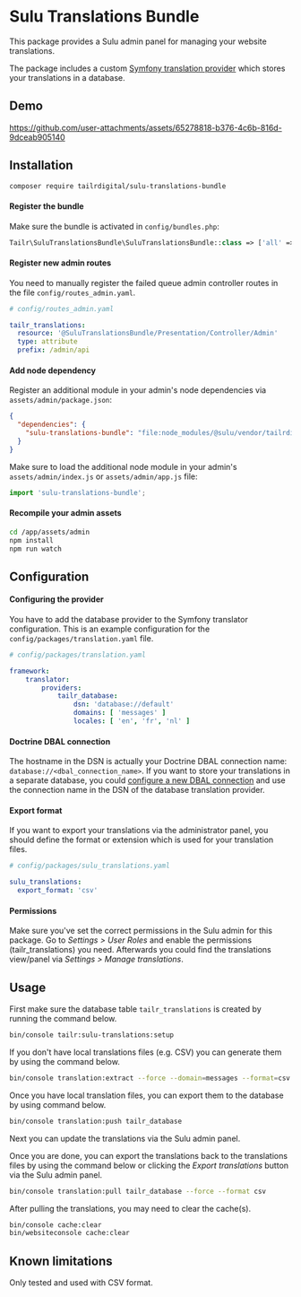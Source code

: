 # Sulu Translations Bundle

This package provides a Sulu admin panel for managing your website translations. 

The package includes a custom [Symfony translation provider](https://symfony.com/doc/current/translation.html#translation-providers) which stores your translations in a database.

## Demo

https://github.com/user-attachments/assets/65278818-b376-4c6b-816d-9dceab905140

## Installation

```sh
composer require tailrdigital/sulu-translations-bundle
```

#### Register the bundle
Make sure the bundle is activated in `config/bundles.php`:

```php
Tailr\SuluTranslationsBundle\SuluTranslationsBundle::class => ['all' => true]
```

#### Register new admin routes

You need to manually register the failed queue admin controller routes in the file `config/routes_admin.yaml`.

```yaml
# config/routes_admin.yaml

tailr_translations:
  resource: '@SuluTranslationsBundle/Presentation/Controller/Admin'
  type: attribute
  prefix: /admin/api
```

#### Add node dependency

Register an additional module in your admin's node dependencies via `assets/admin/package.json`:

```json
{
  "dependencies": {
    "sulu-translations-bundle": "file:node_modules/@sulu/vendor/tailrdigital/sulu-translations-bundle/assets/admin"
  }  
}
```

Make sure to load the additional node module in your admin's `assets/admin/index.js` or `assets/admin/app.js` file:

```js
import 'sulu-translations-bundle';
```

#### Recompile your admin assets

```sh
cd /app/assets/admin
npm install
npm run watch
```

## Configuration

#### Configuring the provider

You have to add the database provider to the Symfony translator configuration. This is an example configuration for the `config/packages/translation.yaml` file.

```yaml
# config/packages/translation.yaml

framework:
    translator:
        providers:
            tailr_database:
                dsn: 'database://default'
                domains: [ 'messages' ]
                locales: [ 'en', 'fr', 'nl' ]
```

#### Doctrine DBAL connection

The hostname in the DSN is actually your Doctrine DBAL connection name: `database://<dbal_connection_name>`. 
If you want to store your translations in a separate database, you could [configure a new DBAL connection](https://symfony.com/doc/current/doctrine/multiple_entity_managers.html) and use the connection name in the DSN of the database translation provider. 

#### Export format

If you want to export your translations via the administrator panel, you should define the format or extension which is used for your translation files. 

```yaml
# config/packages/sulu_translations.yaml

sulu_translations:
  export_format: 'csv'
```

#### Permissions

Make sure you've set the correct permissions in the Sulu admin for this package. Go to _Settings > User Roles_ and enable the permissions (tailr_translations) you need. Afterwards you could find the translations view/panel via _Settings > Manage translations_.

## Usage

First make sure the database table `tailr_translations` is created by running the command below.

```sh
bin/console tailr:sulu-translations:setup
```

If you don't have local translations files (e.g. CSV) you can generate them by using the command below.

```sh
bin/console translation:extract --force --domain=messages --format=csv <locale>
```

Once you have local translation files, you can export them to the database by using command below.

```sh
bin/console translation:push tailr_database 
```

Next you can update the translations via the Sulu admin panel. 

Once you are done, you can export the translations back to the translations files by using the command below or clicking the _Export translations_ button via the Sulu admin panel.

```sh
bin/console translation:pull tailr_database --force --format csv
```

After pulling the translations, you may need to clear the cache(s).

```sh
bin/console cache:clear
bin/websiteconsole cache:clear
```


## Known limitations

Only tested and used with CSV format.

